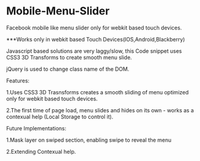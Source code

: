 Mobile-Menu-Slider
==================

Facebook mobile like menu slider only for webkit based touch devices.

***Works only in webkit based Touch Devices(IOS,Android,Blackberry)

Javascript based solutions are very laggy/slow, this Code snippet uses CSS3 3D Transforms to create smooth menu slide. 

jQuery is used to change class name of the DOM. 



Features:

1.Uses CSS3 3D Trasnsforms creates a smooth sliding of menu optimized only for webkit based touch devices.

2.The first time of page load, menu slides and hides on its own - works as a contexual help (Local Storage to control it).



Future Implementations:

1.Mask layer on swiped section, enabling swipe to reveal the menu

2.Extending Contexual help.